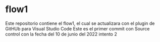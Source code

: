 # flow1
Este repositorio contiene el flow1, el cual se actualizara con el plugin de GitHUb  para Visual Studio Code
Este es el primer commit con Source control con la fecha del 10 de junio del 2022 
intento 2

